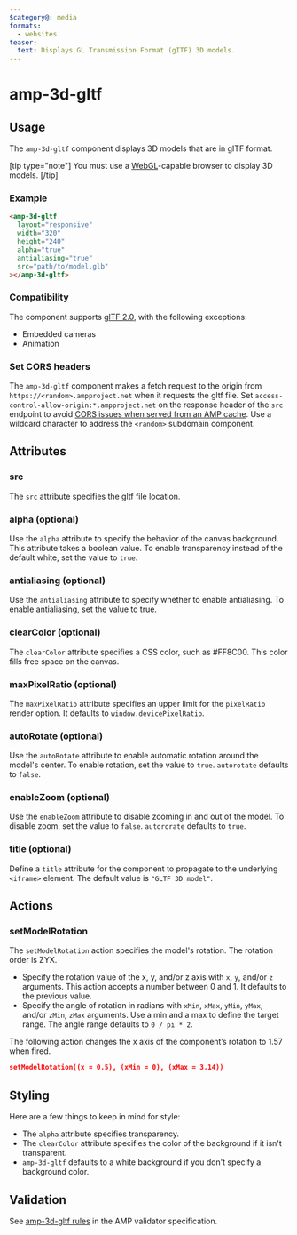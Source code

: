 ```yaml
---
$category@: media
formats:
  - websites
teaser:
  text: Displays GL Transmission Format (gITF) 3D models.
---
```


<!--
Copyright 2018 The AMP HTML Authors. All Rights Reserved.

Licensed under the Apache License, Version 2.0 (the "License");
you may not use this file except in compliance with the License.
You may obtain a copy of the License at

      http://www.apache.org/licenses/LICENSE-2.0

Unless required by applicable law or agreed to in writing, software
distributed under the License is distributed on an "AS-IS" BASIS,
WITHOUT WARRANTIES OR CONDITIONS OF ANY KIND, either express or implied.
See the License for the specific language governing permissions and
limitations under the License.
-->

# amp-3d-gltf

## Usage

The `amp-3d-gltf` component displays 3D models that are in gITF format.

[tip type="note"]
You must use a [WebGL](https://developer.mozilla.org/en-US/docs/Web/API/WebGL_API)-capable browser to display 3D models.
[/tip]

### Example

```html
<amp-3d-gltf
  layout="responsive"
  width="320"
  height="240"
  alpha="true"
  antialiasing="true"
  src="path/to/model.glb"
></amp-3d-gltf>
```

### Compatibility

The component supports [glTF 2.0](https://github.com/KhronosGroup/glTF/tree/master/specification/2.0#cameras),
with the following exceptions:

- Embedded cameras
- Animation

### Set CORS headers

The `amp-3d-gltf` component makes a fetch request to the origin from
`https://<random>.ampproject.net` when it requests the gltf file. Set
`access-control-allow-origin:*.ampproject.net` on the response header of the
`src` endpoint to avoid
[CORS issues when served from an AMP cache](https://amp.dev/documentation/guides-and-tutorials/learn/amp-caches-and-cors/amp-cors-requests/?format=websites).
Use a wildcard character to address the `<random>` subdomain component.

## Attributes

### src

The `src` attribute specifies the gltf file location.

### alpha (optional)

Use the `alpha` attribute to specify the behavior of the canvas background.
This attribute takes a boolean value. To enable transparency instead of the
default white, set the value to `true`.

### antialiasing (optional)

Use the `antialiasing` attribute to specify whether to enable antialiasing. To
enable antialiasing, set the value to true.

### clearColor (optional)

The `clearColor` attribute specifies a CSS color, such as #FF8C00. This color
fills free space on the canvas.

### maxPixelRatio (optional)

The `maxPixelRatio` attribute specifies an upper limit for the `pixelRatio`
render option. It defaults to `window.devicePixelRatio`.

### autoRotate (optional)

Use the `autoRotate` attribute to enable automatic rotation around the model's
center. To enable rotation, set the value to `true`. `autorotate` defaults to
`false`.

### enableZoom (optional)

Use the `enableZoom` attribute to disable zooming in and out of the model. To
disable zoom, set the value to `false`. `autororate` defaults to `true`.

### title (optional)

Define a `title` attribute for the component to propagate to the underlying `<iframe>` element. The default value is `"GLTF 3D model"`.

## Actions

### setModelRotation

The `setModelRotation` action specifies the model's rotation. The rotation order
is ZYX.

- Specify the rotation value of the x, y, and/or z axis with `x`, `y`, and/or
  `z` arguments. This action accepts a number between 0 and 1. It defaults to the
  previous value.
- Specify the angle of rotation in radians with `xMin`, `xMax`, `yMin`, `yMax`,
  and/or `zMin`, `zMax` arguments. Use a min and a max to define the target range.
  The angle range defaults to `0 / pi * 2`.

The following action changes the x axis of the component’s rotation to 1.57 when fired.

```json
setModelRotation((x = 0.5), (xMin = 0), (xMax = 3.14))
```

## Styling

Here are a few things to keep in mind for style:

- The `alpha` attribute specifies transparency.
- The `clearColor` attribute specifies the color of the background if it isn't transparent.
- `amp-3d-gltf` defaults to a white background if you don't specify a background color.

## Validation

See [amp-3d-gltf rules](https://github.com/ampproject/amphtml/blob/master/extensions/amp-3d-gltf/validator-amp-3d-gltf.protoascii)
in the AMP validator specification.
